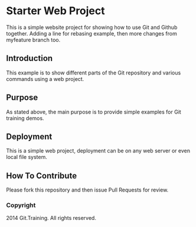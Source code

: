 # Starter Web Project

This is a simple website project for
showing how to use Git and Github together.
Adding a line for rebasing example, then 
more changes from myfeature branch too.

## Introduction

This example is to show different parts
of the Git repository and various commands
using a web project.

## Purpose

As stated above, the main purpose is to 
provide simple examples for Git training
demos.

## Deployment

This is a simple web project, deployment
can be on any web server or even local 
file system.

## How To Contribute

Please fork this repository and then issue Pull Requests for
review.

### Copyright

2014 Git.Training. All rights reserved.